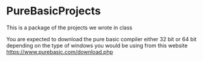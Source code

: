 # PureBasicProjects


This is a package of the projects we wrote in class 

You are expected to download the pure basic compiler either 32 bit or 64 bit depending on the type of windows you would be using from this website https://www.purebasic.com/download.php

